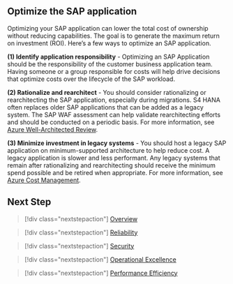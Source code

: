 

## Optimize the SAP application

Optimizing your SAP application can lower the total cost of ownership without reducing capabilities. The goal is to generate the maximum return on investment (ROI). Here’s a few ways to optimize an SAP application.

**(1) Identify application responsibility** - Optimizing an SAP Application should be the responsibility of the customer business application team. Having someone or a group responsible for costs will help drive decisions that optimize costs over the lifecycle of the SAP workload.

**(2) Rationalize and rearchitect** - You should consider rationalizing or rearchitecting the SAP application, especially during migrations. S4 HANA often replaces older SAP applications that can be added as a legacy system. The SAP WAF assessment can help validate rearchitecting efforts and should be conducted on a periodic basis. For more information, see [Azure Well-Architected Review](/assessments/).

**(3) Minimize investment in legacy systems** - You should host a legacy SAP application on minimum-supported architecture to help reduce cost. A legacy application is slower and less performant. Any legacy systems that remain after rationalizing and rearchitecting should receive the minimum spend possible and be retired when appropriate. For more information, see [Azure Cost Management](/azure/cost-management-billing/costs/cost-mgt-best-practices).

## Next Step

>[!div class="nextstepaction"]
>[Overview](./overview.md)

>[!div class="nextstepaction"]
>[Reliability](./reliability.md)

>[!div class="nextstepaction"]
>[Security](./security.md)

>[!div class="nextstepaction"]
>[Operational Excellence](./operational-excellence.md)

>[!div class="nextstepaction"]
>[Performance Efficiency](./performance-efficiency.md)
